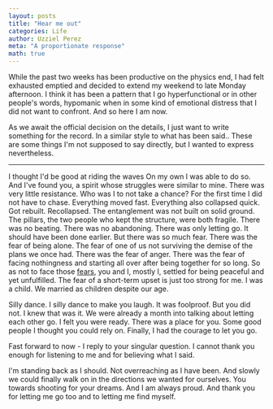 ```yaml
---
layout: posts
title: "Hear me out"
categories: Life
author: Uzziel Perez
meta: "A proportionate response"
math: true
---
```


While the past two weeks has been productive on the physics end, I had felt exhausted emptied and decided to extend my weekend to late Monday afternoon. I think it has been a pattern that I go hyperfunctional or in other people's words, hypomanic when in some kind of emotional distress that I did not want to confront. And so here I am now.

As we await the official decision on the details, I just want to write something for the record. In a similar style to what has been said.. These are some things I'm not supposed to say directly, but I wanted to express nevertheless.

----

I thought I'd be good at riding the waves
On my own I was able to do so.
And I've found you, a spirit whose struggles were similar to mine.
There was very little resistance. Who was I to not take a chance?
For the first time I did not have to chase.
Everything moved fast. Everything also collapsed quick. Got rebuilt. Recollapsed. The entanglement was not built on solid ground. The pillars, the two people who kept the structure, were both fragile.
There was no beating. There was no abandoning. There was only letting go. It should have been done earlier. But there was so much fear. There was the fear of being alone. The fear of one of us not surviving the demise of the plans we once had. There was the fear of anger. There was the fear of facing nothingness and starting all over after being together for so long. So as not to face those [fears](https://www.youtube.com/watch?v=PRhQMf5HMHU), you and I, mostly I, settled for being peaceful and yet unfulfilled. The fear of a short-term upset is just too strong for me. I was a child. We married as children despite our age.

Silly dance. I silly dance to make you laugh. It was foolproof. But you did not. I knew that was it. We were already a month into talking about letting each other go. I felt you were ready. There was a place for you. Some good people I thought you could rely on. Finally, I had the courage to let you go.

Fast forward to now - I reply to your singular question. I cannot thank you enough for listening to me and for believing what I said.

I'm standing back as I should. Not overreaching as I have been. And slowly we could finally walk on in the directions we wanted for ourselves. You towards shooting for your dreams. And I am always proud. And thank you for letting me go too and to letting me find myself.
